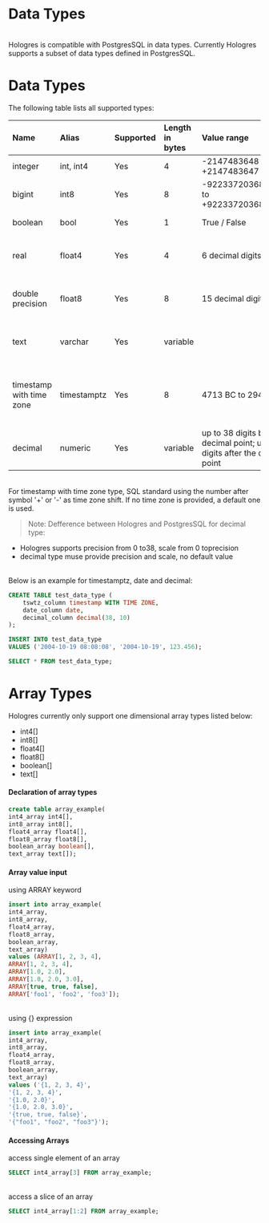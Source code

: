 # Data Types

<br />Hologres is compatible with PostgresSQL in data types. Currently Hologres supports a subset of data types defined in PostgresSQL. <br />

<a name="cgDvm"></a>
# Data Types
The following table lists all supported types:

| Name                     | Alias       | Supported | Length in bytes | Value range                                                  | Description                                                  |
| :----------------------- | :---------- | :-------- | :-------------- | :----------------------------------------------------------- | :----------------------------------------------------------- |
| integer                  | int, int4   | Yes       | 4               | -2147483648 to +2147483647                                   | signed four bytes integer                                    |
| bigint                   | int8        | Yes       | 8               | -9223372036854775808 to +9223372036854775807                 | signed eight bytes integer                                   |
| boolean                  | bool        | Yes       | 1               | True / False                                                 | logical boolean                                              |
| real                     | float4      | Yes       | 4               | 6 decimal digits precision                                   | single precision floating-point number                       |
| double precision         | float8      | Yes       | 8               | 15 decimal digits precision                                  | double precision floating-point number                       |
| text                     | varchar     | Yes       | variable        |                                                              | variable length character string                             |
| timestamp with time zone | timestamptz | Yes       | 8               | 4713 BC to 294276 AD                                         | date and time, including timezone, e.g '2004-10-19 10:23:54+02' |
| decimal                  | numeric     | Yes       | variable        | up to 38 digits before decimal point; up to 38 digits after the decimal point | exact numeric with selected precision                        |


<br />For timestamp with time zone type, SQL standard using the number after symbol '+' or '-' as time zone shift. If no time zone is provided, a default one is used.
> Note: Defference between Hologres and PostgresSQL for decimal type:

- Hologres supports precision from 0 to38, scale from 0 toprecision
- decimal type muse provide precision and scale, no default value


<br />Below is an example for timestamptz, date and decimal:<br />

```sql
CREATE TABLE test_data_type (
	tswtz_column timestamp WITH TIME ZONE,
	date_column date,
	decimal_column decimal(38, 10)
);

INSERT INTO test_data_type
VALUES ('2004-10-19 08:08:08', '2004-10-19', 123.456);

SELECT * FROM test_data_type;
```


<a name="m9YwN"></a>
# Array Types
Hologres currently only support one dimensional array types  listed below: 

- int4[]
- int8[]
- float4[]
- float8[]
- boolean[]
- text[]



<a name="wHHUV"></a>
#### Declaration of array types


```sql
create table array_example(
int4_array int4[],
int8_array int8[],
float4_array float4[],
float8_array float8[],
boolean_array boolean[],
text_array text[]);
```


<a name="4PCCK"></a>
#### Array value input
using ARRAY keyword<br />

```sql
insert into array_example(
int4_array,
int8_array,
float4_array,
float8_array,
boolean_array,
text_array)
values (ARRAY[1, 2, 3, 4],
ARRAY[1, 2, 3, 4],
ARRAY[1.0, 2.0],
ARRAY[1.0, 2.0, 3.0],
ARRAY[true, true, false],
ARRAY['foo1', 'foo2', 'foo3']);
```

<br />using {} expression
```sql
insert into array_example(
int4_array,
int8_array,
float4_array,
float8_array,
boolean_array,
text_array)
values ('{1, 2, 3, 4}',
'{1, 2, 3, 4}',
'{1.0, 2.0}',
'{1.0, 2.0, 3.0}',
'{true, true, false}',
'{"foo1", "foo2", "foo3"}');
```


<a name="ZcbSL"></a>
#### Accessing Arrays
access single element of an array<br />

```sql
SELECT int4_array[3] FROM array_example;
```

<br />access a slice of an array
```sql
SELECT int4_array[1:2] FROM array_example;
```